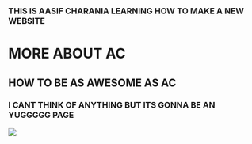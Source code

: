 ### THIS IS AASIF CHARANIA LEARNING HOW TO MAKE A NEW WEBSITE


# MORE ABOUT AC
## HOW TO BE AS AWESOME AS AC
### I CANT THINK OF ANYTHING BUT ITS GONNA BE AN YUGGGGG PAGE 
<img src="http://az1.faceinhole.com/creations/17/7/28/279287e171b17271f200.jpg">

